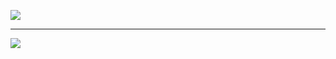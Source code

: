 ![](https://github-readme-stats.vercel.app/api/top-langs/?username=nood-leog&theme=gruvbox&hide_border=false&include_all_commits=false&count_private=true&layout=compact)

---
[![](https://visitcount.itsvg.in/api?id=nood-leog&icon=0&color=2)](https://visitcount.itsvg.in)

